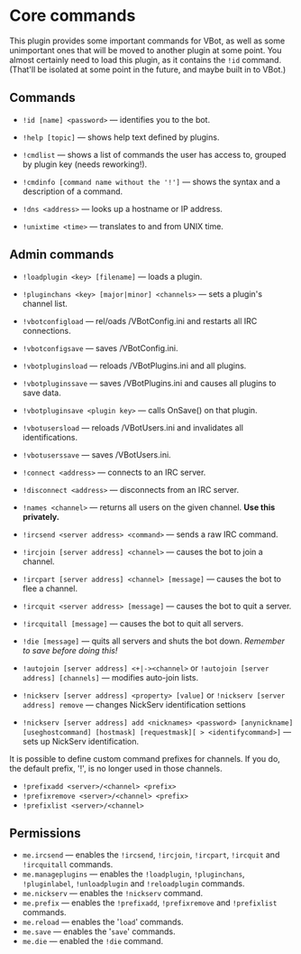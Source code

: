 Core commands
=============

This plugin provides some important commands for VBot, as well as some unimportant ones that will be moved to another plugin at some point.
You almost certainly need to load this plugin, as it contains the `!id` command. (That'll be isolated at some point in the future, and maybe built in to VBot.)

Commands
--------

* `!id [name] <password>` — identifies you to the bot.
* `!help [topic]` — shows help text defined by plugins.
* `!cmdlist` — shows a list of commands the user has access to, grouped by plugin key (needs reworking!).
* `!cmdinfo [command name without the '!']` — shows the syntax and a description of a command.

* `!dns <address>` — looks up a hostname or IP address.
* `!unixtime <time>` — translates to and from UNIX time.

Admin commands
--------------

* `!loadplugin <key> [filename]` — loads a plugin.
* `!pluginchans <key> [major|minor] <channels>` — sets a plugin's channel list.

* `!vbotconfigload` — rel/oads /VBotConfig.ini and restarts all IRC connections.
* `!vbotconfigsave` — saves /VBotConfig.ini.
* `!vbotpluginsload` — reloads /VBotPlugins.ini and all plugins.
* `!vbotpluginssave` — saves /VBotPlugins.ini and causes all plugins to save data.
* `!vbotpluginsave <plugin key>` — calls OnSave() on that plugin.
* `!vbotusersload` — reloads /VBotUsers.ini and invalidates all identifications.
* `!vbotuserssave` — saves /VBotUsers.ini.
 
* `!connect <address>` — connects to an IRC server.
* `!disconnect <address>` — disconnects from an IRC server.

* `!names <channel>` — returns all users on the given channel. **Use this privately.**
* `!ircsend <server address> <command>` — sends a raw IRC command.
* `!ircjoin [server address] <channel>` — causes the bot to join a channel.
* `!ircpart [server address] <channel> [message]` — causes the bot to flee a channel.
* `!ircquit <server address> [message]` — causes the bot to quit a server.
* `!ircquitall [message]` — causes the bot to quit all servers.
* `!die [message]` — quits all servers and shuts the bot down. *Remember to save before doing this!*

* `!autojoin [server address] <+|-><channel>` or `!autojoin [server address] [channels]` — modifies auto-join lists.
* `!nickserv [server address] <property> [value]` or `!nickserv [server address] remove` — changes NickServ identification settions
* `!nickserv [server address] add <nicknames> <password> [anynickname] [useghostcommand] [hostmask] [requestmask][ > <identifycommand>]` — sets up NickServ identification.

It is possible to define custom command prefixes for channels. If you do, the default prefix, '!', is no longer used in those channels.

* `!prefixadd <server>/<channel> <prefix>`
* `!prefixremove <server>/<channel> <prefix>`
* `!prefixlist <server>/<channel>`

Permissions
-----------

* `me.ircsend` — enables the `!ircsend`, `!ircjoin`, `!ircpart`, `!ircquit` and `!ircquitall` commands.
* `me.manageplugins` — enables the `!loadplugin`, `!pluginchans`, `!pluginlabel`, `!unloadplugin` and `!reloadplugin` commands.
* `me.nickserv` — enables the `!nickserv` command.
* `me.prefix` — enables the `!prefixadd`, `!prefixremove` and `!prefixlist` commands.
* `me.reload` — enables the '`load`' commands.
* `me.save` — enables the '`save`' commands.
* `me.die` — enabled the `!die` command.
